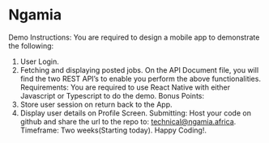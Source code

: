 # Ngamia
Demo Instructions:
You are required to design a mobile app to demonstrate the following:
1. User Login.
2. Fetching and displaying posted jobs.
On the API Document file, you will find the two REST API’s to enable you perform the above functionalities.
Requirements:
You are required to use React Native with either Javascript or Typescript to do the demo.
Bonus Points:
1. Store user session on return back to the App.
2. Display user details on Profile Screen.
Submitting:
Host your code on github and share the url to the repo to: technical@ngamia.africa.
Timeframe: Two weeks(Starting today).
Happy Coding!.

